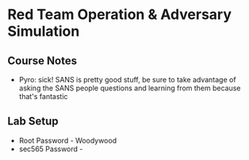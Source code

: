 # Red Team Operation & Adversary Simulation
## Course Notes
- Pyro: sick! SANS is pretty good stuff, be sure to take advantage of asking the SANS people questions and learning from them because that's fantastic

## Lab Setup
- Root Password - Woodywood
- sec565 Password - 
